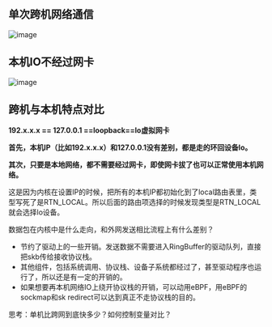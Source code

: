 ## 单次跨机网络通信
![image](https://github.com/user-attachments/assets/55bf9000-90b7-43c9-9926-6d82092cb3b0)

## 本机IO不经过网卡
![image](https://github.com/user-attachments/assets/8952bab7-bd98-4b8d-8670-21ceec85770a)

## 跨机与本机特点对比

**192.x.x.x == 127.0.0.1 ==loopback==lo虚拟网卡**

**首先，本机IP（比如192.x.x.x）和127.0.0.1没有差别，都是走的环回设备lo。**

**其次，只要是本地网络，都不需要经过网卡，即使网卡拔了也可以正常使用本机网络。**

这是因为内核在设置IP的时候，把所有的本机IP都初始化到了local路由表里，类型写死了是RTN_LOCAL。所以后面的路由项选择的时候发现类型是RTN_LOCAL就会选择lo设备。

数据包在内核中是什么走向，和外网发送相比流程上有什么差别？

- 节约了驱动上的一些开销。发送数据不需要进入RingBuffer的驱动队列，直接把skb传给接收协议栈。
- 其他组件，包括系统调用、协议栈、设备子系统都经过了，甚至驱动程序也运行了，所以还是有一定的开销的。
- 如果想要再本机网络IO上绕开协议栈的开销，可以动用eBPF，用eBPF的sockmap和sk redirect可以达到真正不走协议栈的目的。

思考：单机比跨网到底快多少？如何控制变量对比？